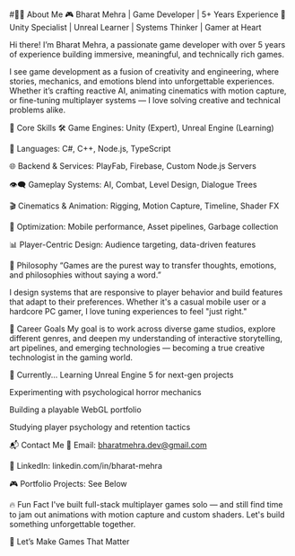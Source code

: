 #👨‍💻 About Me
🎮 Bharat Mehra | Game Developer | 5+ Years Experience
🧠 Unity Specialist | Unreal Learner | Systems Thinker | Gamer at Heart

Hi there! I’m Bharat Mehra, a passionate game developer with over 5 years of experience building immersive, meaningful, and technically rich games.

I see game development as a fusion of creativity and engineering, where stories, mechanics, and emotions blend into unforgettable experiences. Whether it’s crafting reactive AI, animating cinematics with motion capture, or fine-tuning multiplayer systems — I love solving creative and technical problems alike.

🔧 Core Skills
🛠️ Game Engines: Unity (Expert), Unreal Engine (Learning)

💬 Languages: C#, C++, Node.js, TypeScript

🌐 Backend & Services: PlayFab, Firebase, Custom Node.js Servers

👁️‍🗨️ Gameplay Systems: AI, Combat, Level Design, Dialogue Trees

🎬 Cinematics & Animation: Rigging, Motion Capture, Timeline, Shader FX

🎯 Optimization: Mobile performance, Asset pipelines, Garbage collection

📊 Player-Centric Design: Audience targeting, data-driven features

🧠 Philosophy
“Games are the purest way to transfer thoughts, emotions, and philosophies without saying a word.”

I design systems that are responsive to player behavior and build features that adapt to their preferences. Whether it's a casual mobile user or a hardcore PC gamer, I love tuning experiences to feel "just right."

🎯 Career Goals
My goal is to work across diverse game studios, explore different genres, and deepen my understanding of interactive storytelling, art pipelines, and emerging technologies — becoming a true creative technologist in the gaming world.

🌱 Currently...
Learning Unreal Engine 5 for next-gen projects

Experimenting with psychological horror mechanics

Building a playable WebGL portfolio

Studying player psychology and retention tactics

📬 Contact Me
📧 Email: bharatmehra.dev@gmail.com

💼 LinkedIn: linkedin.com/in/bharat-mehra

🎮 Portfolio Projects: See Below

🔥 Fun Fact
I've built full-stack multiplayer games solo — and still find time to jam out animations with motion capture and custom shaders. Let's build something unforgettable together.

💫 Let’s Make Games That Matter
